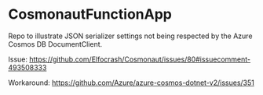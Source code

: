 # CosmonautFunctionApp
Repo to illustrate JSON serializer settings not being respected by the Azure Cosmos DB DocumentClient.

Issue: https://github.com/Elfocrash/Cosmonaut/issues/80#issuecomment-493508333

Workaround: https://github.com/Azure/azure-cosmos-dotnet-v2/issues/351
